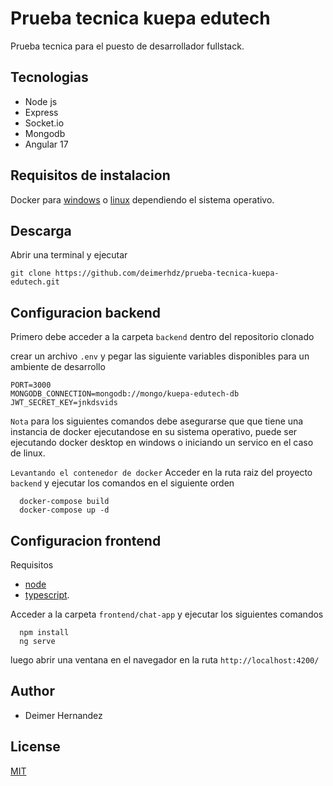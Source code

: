 # Prueba tecnica kuepa edutech 

Prueba tecnica para el puesto de desarrollador fullstack.

## Tecnologias
  - Node js
  - Express
  - Socket.io
  - Mongodb
  - Angular 17
## Requisitos de instalacion

Docker para [windows](https://docs.docker.com/desktop/install/windows-install/) o [linux](https://docs.docker.com/desktop/install/linux-install/) dependiendo el sistema operativo.

## Descarga
Abrir una terminal y ejecutar 
```
git clone https://github.com/deimerhdz/prueba-tecnica-kuepa-edutech.git
```
## Configuracion backend

Primero debe acceder a la carpeta ``backend`` dentro del repositorio clonado

crear un archivo ``.env`` y pegar las siguiente variables disponibles para un ambiente de desarrollo
```
PORT=3000
MONGODB_CONNECTION=mongodb://mongo/kuepa-edutech-db
JWT_SECRET_KEY=jnkdsvids
```

``Nota`` para los siguientes comandos debe asegurarse que que tiene una instancia de docker ejecutandose en su sistema operativo, puede ser ejecutando docker desktop en windows o iniciando un servico en el caso de linux.

``Levantando el contenedor de docker``
Acceder en la ruta raiz del proyecto ``backend`` y ejecutar los comandos en el siguiente orden
```
  docker-compose build
  docker-compose up -d
```

## Configuracion  frontend

  Requisitos
 
  - [node](https://nodejs.org/en)
  - [typescript](https://www.typescriptlang.org/).

  Acceder a la carpeta ``frontend/chat-app`` y ejecutar los siguientes comandos
  ```
    npm install
    ng serve
  ```

  luego abrir una ventana en el navegador en la ruta ``http://localhost:4200/``

## Author  

- Deimer Hernandez

## License

[MIT](https://choosealicense.com/licenses/mit/)
